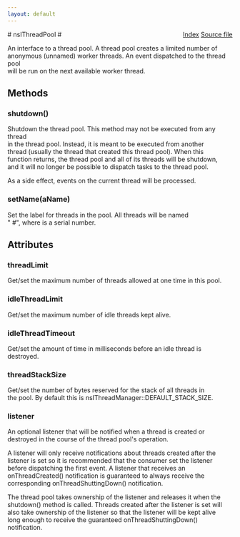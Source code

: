 ```yaml
---
layout: default
---
```

<div class='links' style='float:right'><a href="../index.html">Index</a>
<a href="http://dxr.mozilla.org/mozilla-central/source/xpcom/threads/nsIThreadPool.idl">Source file</a>
</div>
# nsIThreadPool #
  
An interface to a thread pool.  A thread pool creates a limited number of  
anonymous (unnamed) worker threads.  An event dispatched to the thread pool  
will be run on the next available worker thread.  
  

## Methods ##

### shutdown() ###
  
Shutdown the thread pool.  This method may not be executed from any thread  
in the thread pool.  Instead, it is meant to be executed from another  
thread (usually the thread that created this thread pool).  When this  
function returns, the thread pool and all of its threads will be shutdown,  
and it will no longer be possible to dispatch tasks to the thread pool.  
  
As a side effect, events on the current thread will be processed.  
  

### setName(aName) ###
  
Set the label for threads in the pool. All threads will be named  
"<aName> #<n>", where <n> is a serial number.  
  

## Attributes ##

### threadLimit ###
  
Get/set the maximum number of threads allowed at one time in this pool.  
  

### idleThreadLimit ###
  
Get/set the maximum number of idle threads kept alive.  
  

### idleThreadTimeout ###
  
Get/set the amount of time in milliseconds before an idle thread is  
destroyed.  
  

### threadStackSize ###
  
Get/set the number of bytes reserved for the stack of all threads in  
the pool. By default this is nsIThreadManager::DEFAULT_STACK_SIZE.  
  

### listener ###
  
An optional listener that will be notified when a thread is created or  
destroyed in the course of the thread pool's operation.  
  
A listener will only receive notifications about threads created after the  
listener is set so it is recommended that the consumer set the listener  
before dispatching the first event. A listener that receives an  
onThreadCreated() notification is guaranteed to always receive the  
corresponding onThreadShuttingDown() notification.  
  
The thread pool takes ownership of the listener and releases it when the  
shutdown() method is called. Threads created after the listener is set will  
also take ownership of the listener so that the listener will be kept alive  
long enough to receive the guaranteed onThreadShuttingDown() notification.  
  
